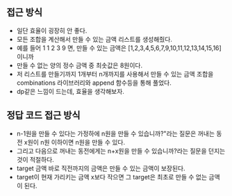 ## 접근 방식
  - 일단 효율이 굉장히 안 좋다.
  - 모든 조합을 계산해서 만들 수 있는 금액 리스트를 생성해줬다.
  - 예를 들어 1 1 2 3 9 면, 만들 수 있는 금액은 [1,2,3,4,5,6,7,9,10,11,12,13,14,15,16] 이니까
  - 만들 수 없는 양의 정수 금액 중 최솟값은 8원이다.
  - 저 리스트를 만들기까지 1개부터 n개까지를 사용해서 만들 수 있는 금액 조합을 combinations 라이브러리와 append 함수등을 통해 풀었다.
  - dp같은 느낌이 드는데, 효율을 생각해보자.



## 정답 코드 접근 방식
  - n-1원을 만들 수 있다는 가정하에 n원을 만들 수 있습니까?"라는 질문은 꺼내는 동전 x원이 n원 이하이면 n원을 만들 수 있다. 
  - 그리고 다음으로 꺼내는 동전에게는 n+x원을 만들 수 있습니까?라는 질문을 던지는 것이 적절하다.
  - target 금액 바로 직전까지의 금액은 만들 수 있는 금액이 보장된다.
  - target이 현재 가리키는 금액 x보다 작으면 그 target은 최초로 만들 수 없는 금액이 된다.


